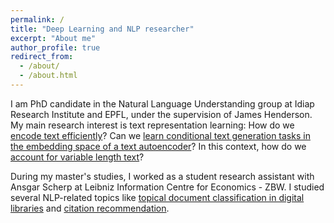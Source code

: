 ```yaml
---
permalink: /
title: "Deep Learning and NLP researcher"
excerpt: "About me"
author_profile: true
redirect_from: 
  - /about/
  - /about.html
---
```


I am PhD candidate in the Natural Language Understanding group at Idiap Research Institute and EPFL, under the supervision of James Henderson. My main research interest is text representation learning: How do we [encode text efficiently](https://arxiv.org/abs/1902.06423)? Can we [learn conditional text generation tasks in the embedding space of a text autoencoder](https://arxiv.org/abs/2010.02983)? In this context, how do we [account for variable length text](https://arxiv.org/abs/2110.07002)?

During my master's studies, I worked as a student research assistant with Ansgar Scherp at Leibniz Information Centre for Economics - ZBW. I studied several NLP-related topics like [topical document classification in digital libraries](https://arxiv.org/abs/1801.06717) and [citation recommendation](https://arxiv.org/abs/1907.12366).

